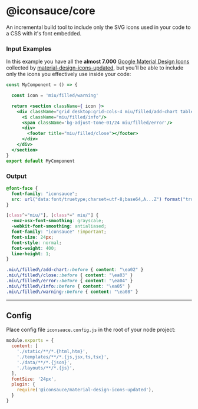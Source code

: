 # @iconsauce/core

An incremental build tool to include only the SVG icons used in your code to a CSS with it's font embedded.

### Input Examples

In this example you have all the **almost 7.000** [Google Material Design Icons](https://fonts.google.com/icons) collected by [material-design-icons-updated](https://github.com/stramel/material-design-icons-updated), but you'll be able to include only the icons you effectively use inside your code:

```jsx
const MyComponent = () => {

  const icon = 'miu/filled/warning'

  return <section className={ icon }>
    <div className="grid desktop:grid-cols-4 miu/filled/add-chart tablet:grid-cols-2 grid-cols-1 desktop:gap-6 gap-12 desktop:auto-rows-fr desktop:items-end">
      <i className="miu/filled/info"/>
      <span className='bg-adjust-tone-01/24 miu/filled/error'/>
      <div>
        <footer title="miu/filled/close"></footer>
      </div>
    </div>
  </section>
}
export default MyComponent
```

### Output

```css
@font-face {
  font-family: "iconsauce";
  src: url("data:font/truetype;charset=utf-8;base64,A...Z") format("truetype");
}

[class^="miu/"], [class*=" miu/"] {
  -moz-osx-font-smoothing: grayscale;
  -webkit-font-smoothing: antialiased;
  font-family: "iconsauce" !important;
  font-size: 24px;
  font-style: normal;
  font-weight: 400;
  line-height: 1;
}

.miu\/filled\/add-chart::before { content: "\ea02" }
.miu\/filled\/close::before { content: "\ea03" }
.miu\/filled\/error::before { content: "\ea04" }
.miu\/filled\/info::before { content: "\ea05" }
.miu\/filled\/warning::before { content: "\ea08" }
```

---

## Config

Place config file `iconsauce.config.js` in the root of your node project:

```js
module.exports = {
  content: [
    './static/**/*.{html,htm}',
    './templates/**/*.{js,jsx,ts,tsx}',
    './data/**/*.{json}',
    './layouts/**/*.{js}',
  ],
  fontSize: '24px',
  plugin: {
    require('@iconsauce/material-design-icons-updated'),
  }
}
```
